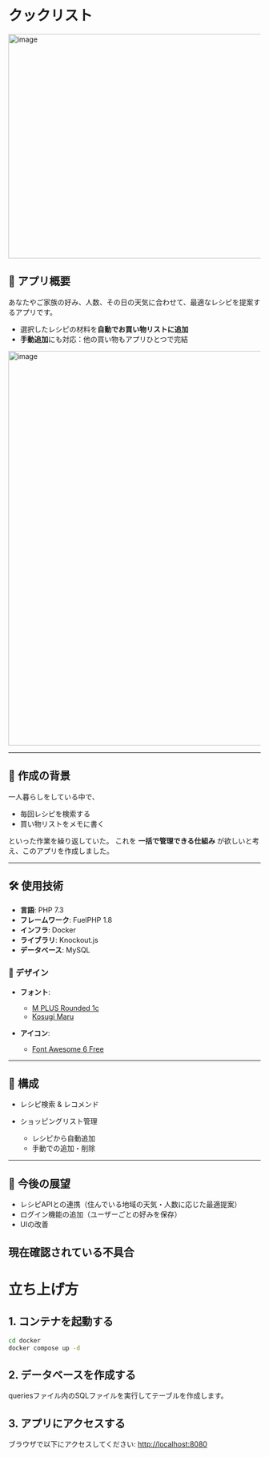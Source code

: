 # クックリスト
<img width="800" height="448" alt="image" src="https://github.com/user-attachments/assets/38fc1634-475d-4528-a3ed-096446dee826" />

## 📌 アプリ概要

あなたやご家族の好み、人数、その日の天気に合わせて、最適なレシピを提案するアプリです。

* 選択したレシピの材料を**自動でお買い物リストに追加**
* **手動追加**にも対応：他の買い物もアプリひとつで完結
<img width="1275" height="788" alt="image" src="https://github.com/user-attachments/assets/2f292806-75a9-4985-a1a2-cfdb2ee64e49" />

---

## 🎯 作成の背景

一人暮らしをしている中で、

* 毎回レシピを検索する
* 買い物リストをメモに書く

といった作業を繰り返していた。
これを **一括で管理できる仕組み** が欲しいと考え、このアプリを作成しました。

---

## 🛠 使用技術

* **言語**: PHP 7.3
* **フレームワーク**: FuelPHP 1.8
* **インフラ**: Docker
* **ライブラリ**: Knockout.js
* **データベース**: MySQL
 
### 🎨 デザイン
- **フォント**:  
  - [M PLUS Rounded 1c](https://fonts.google.com/specimen/M+PLUS+Rounded+1c)  
  - [Kosugi Maru](https://fonts.google.com/specimen/Kosugi+Maru)

- **アイコン**:  
  - [Font Awesome 6 Free](https://fontawesome.com/icons)  
---

## 📂 構成

* レシピ検索 & レコメンド
* ショッピングリスト管理

  * レシピから自動追加
  * 手動での追加・削除

---

## 🚀 今後の展望

* レシピAPIとの連携（住んでいる地域の天気・人数に応じた最適提案）
* ログイン機能の追加（ユーザーごとの好みを保存）
* UIの改善


## 現在確認されている不具合


# 立ち上げ方

## 1. コンテナを起動する

```bash
cd docker
docker compose up -d
```

## 2. データベースを作成する

queriesファイル内のSQLファイルを実行してテーブルを作成します。

## 3. アプリにアクセスする

ブラウザで以下にアクセスしてください:
[http://localhost:8080](http://localhost:8080)